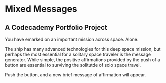 # Mixed Messages
## A Codecademy Portfolio Project

You have emarked on an important mission across space. Alone.

The ship has many advanced technologies for this deep space mission, but perhaps the most essential for a solitary space traveler is the message generator. While simple, the positive affirmations provided by the push of a button are essential to surviving the solitutde of solo space travel.

Push the button, and a new brief message of affirmation will appear.
